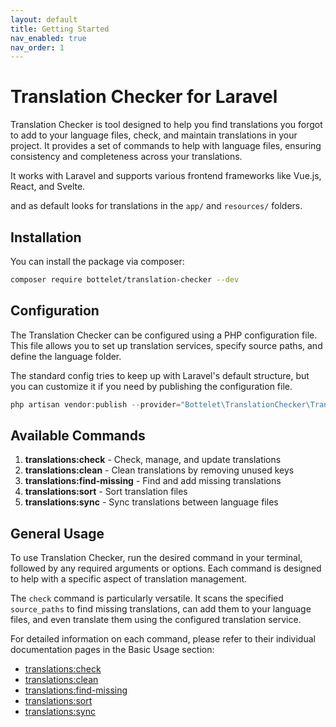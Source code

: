 ```yaml
---
layout: default
title: Getting Started
nav_enabled: true
nav_order: 1
---
```


# Translation Checker for Laravel
Translation Checker is tool designed to help you find translations you forgot to add to your language files, check, and maintain translations in your project. It provides a set of commands to help with language files, ensuring consistency and completeness across your translations.

It works with Laravel and supports various frontend frameworks like Vue.js, React, and Svelte.

and as default looks for translations in the `app/` and `resources/` folders.
## Installation
You can install the package via composer: 

```bash
composer require bottelet/translation-checker --dev
```

## Configuration
The Translation Checker can be configured using a PHP configuration file. This file allows you to set up translation services, specify source paths, and define the language folder.

The standard config tries to keep up with Laravel's default structure, but you can customize it if you need by publishing the configuration file.

```php
php artisan vendor:publish --provider="Bottelet\TranslationChecker\TranslationCheckerServiceProvider"
```

## Available Commands

1. **translations:check** - Check, manage, and update translations
2. **translations:clean** - Clean translations by removing unused keys
3. **translations:find-missing** - Find and add missing translations
4. **translations:sort** - Sort translation files
5. **translations:sync** - Sync translations between language files

## General Usage

To use Translation Checker, run the desired command in your terminal, followed by any required arguments or options. Each command is designed to help with a specific aspect of translation management.

The `check` command is particularly versatile. It scans the specified `source_paths` to find missing translations, can add them to your language files, and even translate them using the configured translation service.

For detailed information on each command, please refer to their individual documentation pages in the Basic Usage section:

- [translations:check](basic-usage/translations-check.html)
- [translations:clean](basic-usage/translations-clean.html)
- [translations:find-missing](basic-usage/translations-find-missing.html)
- [translations:sort](basic-usage/translations-sort.html)
- [translations:sync](basic-usage/translations-sync.html)

